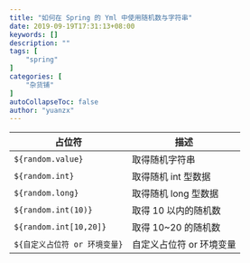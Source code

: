```yaml
---
title: "如何在 Spring 的 Yml 中使用随机数与字符串"
date: 2019-09-19T17:31:13+08:00
keywords: []
description: ""
tags: [
    "spring"
]
categories: [
    "杂货铺"
]
autoCollapseToc: false
author: "yuanzx"
---
```



| 占位符                        | 描述                     |
| ----------------------------- | ------------------------ |
| `${random.value}`             | 取得随机字符串           |
| `${random.int}`               | 取得随机 int 型数据      |
| `${random.long}`              | 取得随机 long 型数据     |
| `${random.int(10)}`           | 取得 10 以内的随机数     |
| `${random.int[10,20]}`        | 取得 10~20 的随机数      |
| `${自定义占位符 or 环境变量}` | 自定义占位符 or 环境变量 |